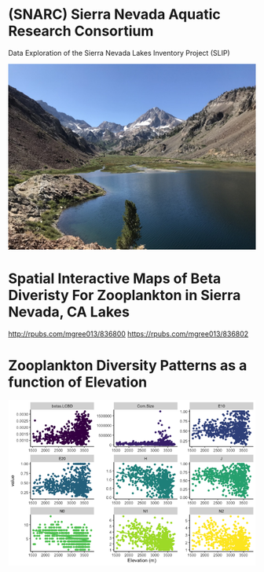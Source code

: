 # (SNARC) Sierra Nevada Aquatic Research Consortium
Data Exploration of the Sierra Nevada Lakes Inventory Project (SLIP) 

![](Images/pic1.png)


# Spatial Interactive Maps of Beta Diveristy For Zooplankton in Sierra Nevada, CA Lakes

http://rpubs.com/mgree013/836800
https://rpubs.com/mgree013/836802

# Zooplankton Diversity Patterns as a function of Elevation

![](Figs/Fig1.png)

